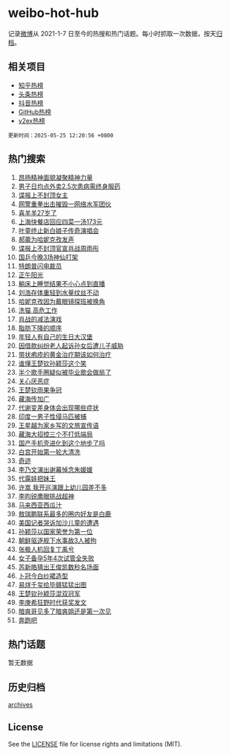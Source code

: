 # weibo-hot-hub

记录[微博](https://www.weibo.com)从 2021-1-7 日至今的热搜和热门话题。每小时抓取一次数据，按天[归档](archives)。

## 相关项目

- [知乎热榜](https://github.com/lonnyzhang423/zhihu-hot-hub)
- [头条热榜](https://github.com/lonnyzhang423/toutiao-hot-hub)
- [抖音热榜](https://github.com/lonnyzhang423/douyin-hot-hub)
- [GitHub热榜](https://github.com/lonnyzhang423/github-hot-hub)
- [v2ex热榜](https://github.com/lonnyzhang423/v2ex-hot-hub)


`更新时间：2025-05-25 12:20:56 +0800`

## 热门搜索

1. [昂扬精神面貌凝聚精神力量](https://m.weibo.cn/search?containerid=100103type%3D1%26t%3D10%26q%3D%23%E6%98%82%E6%89%AC%E7%B2%BE%E7%A5%9E%E9%9D%A2%E8%B2%8C%E5%87%9D%E8%81%9A%E7%B2%BE%E7%A5%9E%E5%8A%9B%E9%87%8F%23&stream_entry_id=51&isnewpage=1&extparam=seat%3D1%26c_type%3D51%26pos%3D0%26cate%3D10103%26filter_type%3Drealtimehot%26q%3D%2523%25E6%2598%2582%25E6%2589%25AC%25E7%25B2%25BE%25E7%25A5%259E%25E9%259D%25A2%25E8%25B2%258C%25E5%2587%259D%25E8%2581%259A%25E7%25B2%25BE%25E7%25A5%259E%25E5%258A%259B%25E9%2587%258F%2523%26dgr%3D0%26stream_entry_id%3D51%26display_time%3D1748146855%26pre_seqid%3D1748146855163014009539)
1. [男子日均点外卖2.5次患病需终身服药](https://m.weibo.cn/search?containerid=100103type%3D1%26t%3D10%26q%3D%23%E7%94%B7%E5%AD%90%E6%97%A5%E5%9D%87%E7%82%B9%E5%A4%96%E5%8D%962.5%E6%AC%A1%E6%82%A3%E7%97%85%E9%9C%80%E7%BB%88%E8%BA%AB%E6%9C%8D%E8%8D%AF%23&stream_entry_id=31&isnewpage=1&extparam=seat%3D1%26c_type%3D31%26pos%3D0%26band_rank%3D1%26dgr%3D0%26stream_entry_id%3D31%26lcate%3D5001%26realpos%3D1%26flag%3D1%26q%3D%2523%25E7%2594%25B7%25E5%25AD%2590%25E6%2597%25A5%25E5%259D%2587%25E7%2582%25B9%25E5%25A4%2596%25E5%258D%25962.5%25E6%25AC%25A1%25E6%2582%25A3%25E7%2597%2585%25E9%259C%2580%25E7%25BB%2588%25E8%25BA%25AB%25E6%259C%258D%25E8%258D%25AF%2523%26filter_type%3Drealtimehot%26cate%3D5001%26display_time%3D1748146855%26pre_seqid%3D1748146855163014009539)
1. [谍报上不封顶女主](https://m.weibo.cn/search?containerid=100103type%3D1%26t%3D10%26q%3D%E8%B0%8D%E6%8A%A5%E4%B8%8A%E4%B8%8D%E5%B0%81%E9%A1%B6%E5%A5%B3%E4%B8%BB&stream_entry_id=31&isnewpage=1&extparam=seat%3D1%26c_type%3D31%26pos%3D1%26band_rank%3D2%26dgr%3D0%26stream_entry_id%3D31%26lcate%3D5001%26realpos%3D2%26flag%3D2%26q%3D%25E8%25B0%258D%25E6%258A%25A5%25E4%25B8%258A%25E4%25B8%258D%25E5%25B0%2581%25E9%25A1%25B6%25E5%25A5%25B3%25E4%25B8%25BB%26filter_type%3Drealtimehot%26cate%3D5001%26display_time%3D1748146855%26pre_seqid%3D1748146855163014009539)
1. [网警重拳出击摧毁一网络水军团伙](https://m.weibo.cn/search?containerid=100103type%3D1%26t%3D10%26q%3D%23%E7%BD%91%E8%AD%A6%E9%87%8D%E6%8B%B3%E5%87%BA%E5%87%BB%E6%91%A7%E6%AF%81%E4%B8%80%E7%BD%91%E7%BB%9C%E6%B0%B4%E5%86%9B%E5%9B%A2%E4%BC%99%23&stream_entry_id=31&isnewpage=1&extparam=seat%3D1%26c_type%3D31%26pos%3D2%26band_rank%3D3%26dgr%3D0%26stream_entry_id%3D31%26lcate%3D5001%26realpos%3D3%26flag%3D0%26q%3D%2523%25E7%25BD%2591%25E8%25AD%25A6%25E9%2587%258D%25E6%258B%25B3%25E5%2587%25BA%25E5%2587%25BB%25E6%2591%25A7%25E6%25AF%2581%25E4%25B8%2580%25E7%25BD%2591%25E7%25BB%259C%25E6%25B0%25B4%25E5%2586%259B%25E5%259B%25A2%25E4%25BC%2599%2523%26filter_type%3Drealtimehot%26cate%3D5001%26display_time%3D1748146855%26pre_seqid%3D1748146855163014009539)
1. [喜羊羊27岁了](https://m.weibo.cn/search?containerid=100103type%3D1%26t%3D10%26q%3D%23%E5%96%9C%E7%BE%8A%E7%BE%8A27%E5%B2%81%E4%BA%86%23&stream_entry_id=31&isnewpage=1&extparam=seat%3D1%26c_type%3D31%26pos%3D3%26band_rank%3D4%26dgr%3D0%26stream_entry_id%3D31%26lcate%3D5001%26realpos%3D4%26flag%3D2%26q%3D%2523%25E5%2596%259C%25E7%25BE%258A%25E7%25BE%258A27%25E5%25B2%2581%25E4%25BA%2586%2523%26filter_type%3Drealtimehot%26cate%3D5001%26display_time%3D1748146855%26pre_seqid%3D1748146855163014009539)
1. [上海快餐店回应四菜一汤173元](https://m.weibo.cn/search?containerid=100103type%3D1%26t%3D10%26q%3D%23%E4%B8%8A%E6%B5%B7%E5%BF%AB%E9%A4%90%E5%BA%97%E5%9B%9E%E5%BA%94%E5%9B%9B%E8%8F%9C%E4%B8%80%E6%B1%A4173%E5%85%83%23&stream_entry_id=31&isnewpage=1&extparam=seat%3D1%26c_type%3D31%26pos%3D4%26band_rank%3D5%26dgr%3D0%26stream_entry_id%3D31%26lcate%3D5001%26realpos%3D5%26flag%3D1%26q%3D%2523%25E4%25B8%258A%25E6%25B5%25B7%25E5%25BF%25AB%25E9%25A4%2590%25E5%25BA%2597%25E5%259B%259E%25E5%25BA%2594%25E5%259B%259B%25E8%258F%259C%25E4%25B8%2580%25E6%25B1%25A4173%25E5%2585%2583%2523%26filter_type%3Drealtimehot%26cate%3D5001%26display_time%3D1748146855%26pre_seqid%3D1748146855163014009539)
1. [叶童终止新白娘子传奇演唱会](https://m.weibo.cn/search?containerid=100103type%3D1%26t%3D10%26q%3D%23%E5%8F%B6%E7%AB%A5%E7%BB%88%E6%AD%A2%E6%96%B0%E7%99%BD%E5%A8%98%E5%AD%90%E4%BC%A0%E5%A5%87%E6%BC%94%E5%94%B1%E4%BC%9A%23&stream_entry_id=31&isnewpage=1&extparam=seat%3D1%26c_type%3D31%26pos%3D5%26band_rank%3D6%26dgr%3D0%26stream_entry_id%3D31%26lcate%3D5001%26realpos%3D6%26flag%3D2%26q%3D%2523%25E5%258F%25B6%25E7%25AB%25A5%25E7%25BB%2588%25E6%25AD%25A2%25E6%2596%25B0%25E7%2599%25BD%25E5%25A8%2598%25E5%25AD%2590%25E4%25BC%25A0%25E5%25A5%2587%25E6%25BC%2594%25E5%2594%25B1%25E4%25BC%259A%2523%26filter_type%3Drealtimehot%26cate%3D5001%26display_time%3D1748146855%26pre_seqid%3D1748146855163014009539)
1. [郝蕾为哈妮克孜发声](https://m.weibo.cn/search?containerid=100103type%3D1%26t%3D10%26q%3D%23%E9%83%9D%E8%95%BE%E4%B8%BA%E5%93%88%E5%A6%AE%E5%85%8B%E5%AD%9C%E5%8F%91%E5%A3%B0%23&stream_entry_id=31&isnewpage=1&extparam=seat%3D1%26c_type%3D31%26pos%3D6%26band_rank%3D7%26dgr%3D0%26stream_entry_id%3D31%26lcate%3D5001%26realpos%3D7%26flag%3D1%26q%3D%2523%25E9%2583%259D%25E8%2595%25BE%25E4%25B8%25BA%25E5%2593%2588%25E5%25A6%25AE%25E5%2585%258B%25E5%25AD%259C%25E5%258F%2591%25E5%25A3%25B0%2523%26filter_type%3Drealtimehot%26cate%3D5001%26display_time%3D1748146855%26pre_seqid%3D1748146855163014009539)
1. [谍报上不封顶官宣肖战周雨彤](https://m.weibo.cn/search?containerid=100103type%3D1%26t%3D10%26q%3D%23%E8%B0%8D%E6%8A%A5%E4%B8%8A%E4%B8%8D%E5%B0%81%E9%A1%B6%E5%AE%98%E5%AE%A3%E8%82%96%E6%88%98%E5%91%A8%E9%9B%A8%E5%BD%A4%23&stream_entry_id=31&isnewpage=1&extparam=seat%3D1%26c_type%3D31%26pos%3D7%26band_rank%3D8%26dgr%3D0%26stream_entry_id%3D31%26lcate%3D5001%26realpos%3D8%26flag%3D1%26q%3D%2523%25E8%25B0%258D%25E6%258A%25A5%25E4%25B8%258A%25E4%25B8%258D%25E5%25B0%2581%25E9%25A1%25B6%25E5%25AE%2598%25E5%25AE%25A3%25E8%2582%2596%25E6%2588%2598%25E5%2591%25A8%25E9%259B%25A8%25E5%25BD%25A4%2523%26filter_type%3Drealtimehot%26cate%3D5001%26display_time%3D1748146855%26pre_seqid%3D1748146855163014009539)
1. [国乒今晚3场神仙打架](https://m.weibo.cn/search?containerid=100103type%3D1%26t%3D10%26q%3D%E5%9B%BD%E4%B9%92%E4%BB%8A%E6%99%9A3%E5%9C%BA%E7%A5%9E%E4%BB%99%E6%89%93%E6%9E%B6&stream_entry_id=31&isnewpage=1&extparam=seat%3D1%26c_type%3D31%26pos%3D8%26band_rank%3D9%26dgr%3D0%26stream_entry_id%3D31%26lcate%3D5001%26realpos%3D9%26flag%3D0%26q%3D%25E5%259B%25BD%25E4%25B9%2592%25E4%25BB%258A%25E6%2599%259A3%25E5%259C%25BA%25E7%25A5%259E%25E4%25BB%2599%25E6%2589%2593%25E6%259E%25B6%26filter_type%3Drealtimehot%26cate%3D5001%26display_time%3D1748146855%26pre_seqid%3D1748146855163014009539)
1. [特朗普闪电裁员](https://m.weibo.cn/search?containerid=100103type%3D1%26t%3D10%26q%3D%23%E7%89%B9%E6%9C%97%E6%99%AE%E9%97%AA%E7%94%B5%E8%A3%81%E5%91%98%23&stream_entry_id=31&isnewpage=1&extparam=seat%3D1%26c_type%3D31%26pos%3D9%26band_rank%3D10%26dgr%3D0%26stream_entry_id%3D31%26lcate%3D5001%26realpos%3D10%26flag%3D1%26q%3D%2523%25E7%2589%25B9%25E6%259C%2597%25E6%2599%25AE%25E9%2597%25AA%25E7%2594%25B5%25E8%25A3%2581%25E5%2591%2598%2523%26filter_type%3Drealtimehot%26cate%3D5001%26display_time%3D1748146855%26pre_seqid%3D1748146855163014009539)
1. [正午阳光](https://m.weibo.cn/search?containerid=100103type%3D1%26t%3D10%26q%3D%E6%AD%A3%E5%8D%88%E9%98%B3%E5%85%89&stream_entry_id=31&isnewpage=1&extparam=seat%3D1%26c_type%3D31%26pos%3D10%26band_rank%3D11%26dgr%3D0%26stream_entry_id%3D31%26lcate%3D5001%26realpos%3D11%26flag%3D1%26q%3D%25E6%25AD%25A3%25E5%258D%2588%25E9%2598%25B3%25E5%2585%2589%26filter_type%3Drealtimehot%26cate%3D5001%26display_time%3D1748146855%26pre_seqid%3D1748146855163014009539)
1. [躺床上睡觉结果不小心点到直播](https://m.weibo.cn/search?containerid=100103type%3D1%26t%3D10%26q%3D%E8%BA%BA%E5%BA%8A%E4%B8%8A%E7%9D%A1%E8%A7%89%E7%BB%93%E6%9E%9C%E4%B8%8D%E5%B0%8F%E5%BF%83%E7%82%B9%E5%88%B0%E7%9B%B4%E6%92%AD&stream_entry_id=31&isnewpage=1&extparam=seat%3D1%26c_type%3D31%26pos%3D11%26band_rank%3D12%26dgr%3D0%26stream_entry_id%3D31%26lcate%3D5001%26realpos%3D12%26flag%3D1%26q%3D%25E8%25BA%25BA%25E5%25BA%258A%25E4%25B8%258A%25E7%259D%25A1%25E8%25A7%2589%25E7%25BB%2593%25E6%259E%259C%25E4%25B8%258D%25E5%25B0%258F%25E5%25BF%2583%25E7%2582%25B9%25E5%2588%25B0%25E7%259B%25B4%25E6%2592%25AD%26filter_type%3Drealtimehot%26cate%3D5001%26display_time%3D1748146855%26pre_seqid%3D1748146855163014009539)
1. [刘浩存体重轻到水量纹丝不动](https://m.weibo.cn/search?containerid=100103type%3D1%26t%3D10%26q%3D%E5%88%98%E6%B5%A9%E5%AD%98%E4%BD%93%E9%87%8D%E8%BD%BB%E5%88%B0%E6%B0%B4%E9%87%8F%E7%BA%B9%E4%B8%9D%E4%B8%8D%E5%8A%A8&stream_entry_id=31&isnewpage=1&extparam=seat%3D1%26c_type%3D31%26pos%3D12%26band_rank%3D13%26dgr%3D0%26stream_entry_id%3D31%26lcate%3D5001%26realpos%3D13%26flag%3D2%26q%3D%25E5%2588%2598%25E6%25B5%25A9%25E5%25AD%2598%25E4%25BD%2593%25E9%2587%258D%25E8%25BD%25BB%25E5%2588%25B0%25E6%25B0%25B4%25E9%2587%258F%25E7%25BA%25B9%25E4%25B8%259D%25E4%25B8%258D%25E5%258A%25A8%26filter_type%3Drealtimehot%26cate%3D5001%26display_time%3D1748146855%26pre_seqid%3D1748146855163014009539)
1. [哈妮克孜因为戴眼镜探班被换角](https://m.weibo.cn/search?containerid=100103type%3D1%26t%3D10%26q%3D%23%E5%93%88%E5%A6%AE%E5%85%8B%E5%AD%9C%E5%9B%A0%E4%B8%BA%E6%88%B4%E7%9C%BC%E9%95%9C%E6%8E%A2%E7%8F%AD%E8%A2%AB%E6%8D%A2%E8%A7%92%23&stream_entry_id=31&isnewpage=1&extparam=seat%3D1%26c_type%3D31%26pos%3D13%26band_rank%3D14%26dgr%3D0%26stream_entry_id%3D31%26lcate%3D5001%26realpos%3D14%26flag%3D2%26q%3D%2523%25E5%2593%2588%25E5%25A6%25AE%25E5%2585%258B%25E5%25AD%259C%25E5%259B%25A0%25E4%25B8%25BA%25E6%2588%25B4%25E7%259C%25BC%25E9%2595%259C%25E6%258E%25A2%25E7%258F%25AD%25E8%25A2%25AB%25E6%258D%25A2%25E8%25A7%2592%2523%26filter_type%3Drealtimehot%26cate%3D5001%26display_time%3D1748146855%26pre_seqid%3D1748146855163014009539)
1. [洗猫 高危工作](https://m.weibo.cn/search?containerid=100103type%3D1%26t%3D10%26q%3D%E6%B4%97%E7%8C%AB+%E9%AB%98%E5%8D%B1%E5%B7%A5%E4%BD%9C&stream_entry_id=31&isnewpage=1&extparam=seat%3D1%26c_type%3D31%26pos%3D14%26band_rank%3D15%26dgr%3D0%26stream_entry_id%3D31%26lcate%3D5001%26realpos%3D15%26flag%3D1%26q%3D%25E6%25B4%2597%25E7%258C%25AB%2520%25E9%25AB%2598%25E5%258D%25B1%25E5%25B7%25A5%25E4%25BD%259C%26filter_type%3Drealtimehot%26cate%3D5001%26display_time%3D1748146855%26pre_seqid%3D1748146855163014009539)
1. [肖战的减法演戏](https://m.weibo.cn/search?containerid=100103type%3D1%26t%3D10%26q%3D%23%E8%82%96%E6%88%98%E7%9A%84%E5%87%8F%E6%B3%95%E6%BC%94%E6%88%8F%23&stream_entry_id=31&isnewpage=1&extparam=seat%3D1%26c_type%3D31%26pos%3D15%26band_rank%3D16%26dgr%3D0%26stream_entry_id%3D31%26lcate%3D5001%26realpos%3D16%26flag%3D0%26q%3D%2523%25E8%2582%2596%25E6%2588%2598%25E7%259A%2584%25E5%2587%258F%25E6%25B3%2595%25E6%25BC%2594%25E6%2588%258F%2523%26filter_type%3Drealtimehot%26cate%3D5001%26display_time%3D1748146855%26pre_seqid%3D1748146855163014009539)
1. [脂肪下降的顺序](https://m.weibo.cn/search?containerid=100103type%3D1%26t%3D10%26q%3D%E8%84%82%E8%82%AA%E4%B8%8B%E9%99%8D%E7%9A%84%E9%A1%BA%E5%BA%8F&stream_entry_id=31&isnewpage=1&extparam=seat%3D1%26c_type%3D31%26pos%3D16%26band_rank%3D17%26dgr%3D0%26stream_entry_id%3D31%26lcate%3D5001%26realpos%3D17%26flag%3D1%26q%3D%25E8%2584%2582%25E8%2582%25AA%25E4%25B8%258B%25E9%2599%258D%25E7%259A%2584%25E9%25A1%25BA%25E5%25BA%258F%26filter_type%3Drealtimehot%26cate%3D5001%26display_time%3D1748146855%26pre_seqid%3D1748146855163014009539)
1. [年轻人有自己的生日大汉堡](https://m.weibo.cn/search?containerid=100103type%3D1%26t%3D10%26q%3D%23%E5%B9%B4%E8%BD%BB%E4%BA%BA%E6%9C%89%E8%87%AA%E5%B7%B1%E7%9A%84%E7%94%9F%E6%97%A5%E5%A4%A7%E6%B1%89%E5%A0%A1%23&stream_entry_id=31&isnewpage=1&extparam=seat%3D1%26c_type%3D31%26pos%3D17%26band_rank%3D18%26dgr%3D0%26stream_entry_id%3D31%26lcate%3D5001%26realpos%3D18%26flag%3D1%26q%3D%2523%25E5%25B9%25B4%25E8%25BD%25BB%25E4%25BA%25BA%25E6%259C%2589%25E8%2587%25AA%25E5%25B7%25B1%25E7%259A%2584%25E7%2594%259F%25E6%2597%25A5%25E5%25A4%25A7%25E6%25B1%2589%25E5%25A0%25A1%2523%26filter_type%3Drealtimehot%26cate%3D5001%26display_time%3D1748146855%26pre_seqid%3D1748146855163014009539)
1. [因借款纠纷老人起诉孙女后遭儿子威胁](https://m.weibo.cn/search?containerid=100103type%3D1%26t%3D10%26q%3D%23%E5%9B%A0%E5%80%9F%E6%AC%BE%E7%BA%A0%E7%BA%B7%E8%80%81%E4%BA%BA%E8%B5%B7%E8%AF%89%E5%AD%99%E5%A5%B3%E5%90%8E%E9%81%AD%E5%84%BF%E5%AD%90%E5%A8%81%E8%83%81%23&stream_entry_id=31&isnewpage=1&extparam=seat%3D1%26c_type%3D31%26pos%3D18%26band_rank%3D19%26dgr%3D0%26stream_entry_id%3D31%26lcate%3D5001%26realpos%3D19%26flag%3D1%26q%3D%2523%25E5%259B%25A0%25E5%2580%259F%25E6%25AC%25BE%25E7%25BA%25A0%25E7%25BA%25B7%25E8%2580%2581%25E4%25BA%25BA%25E8%25B5%25B7%25E8%25AF%2589%25E5%25AD%2599%25E5%25A5%25B3%25E5%2590%258E%25E9%2581%25AD%25E5%2584%25BF%25E5%25AD%2590%25E5%25A8%2581%25E8%2583%2581%2523%26filter_type%3Drealtimehot%26cate%3D5001%26display_time%3D1748146855%26pre_seqid%3D1748146855163014009539)
1. [带状疱疹的黄金治疗期该如何治疗](https://m.weibo.cn/search?containerid=100103type%3D1%26t%3D10%26q%3D%E5%B8%A6%E7%8A%B6%E7%96%B1%E7%96%B9%E7%9A%84%E9%BB%84%E9%87%91%E6%B2%BB%E7%96%97%E6%9C%9F%E8%AF%A5%E5%A6%82%E4%BD%95%E6%B2%BB%E7%96%97&stream_entry_id=31&isnewpage=1&extparam=seat%3D1%26c_type%3D31%26pos%3D19%26cate%3D5001%26dgr%3D0%26stream_entry_id%3D31%26lcate%3D5001%26flag%3D1%26is_ai_ask%3D1%26q%3D%25E5%25B8%25A6%25E7%258A%25B6%25E7%2596%25B1%25E7%2596%25B9%25E7%259A%2584%25E9%25BB%2584%25E9%2587%2591%25E6%25B2%25BB%25E7%2596%2597%25E6%259C%259F%25E8%25AF%25A5%25E5%25A6%2582%25E4%25BD%2595%25E6%25B2%25BB%25E7%2596%2597%26realpos%3D20%26filter_type%3Drealtimehot%26band_rank%3D20%26display_time%3D1748146855%26pre_seqid%3D1748146855163014009539)
1. [谁懂王楚钦孙颖莎这个笑](https://m.weibo.cn/search?containerid=100103type%3D1%26t%3D10%26q%3D%23%E8%B0%81%E6%87%82%E7%8E%8B%E6%A5%9A%E9%92%A6%E5%AD%99%E9%A2%96%E8%8E%8E%E8%BF%99%E4%B8%AA%E7%AC%91%23&stream_entry_id=31&isnewpage=1&extparam=seat%3D1%26c_type%3D31%26pos%3D20%26band_rank%3D21%26dgr%3D0%26stream_entry_id%3D31%26lcate%3D5001%26realpos%3D21%26flag%3D0%26q%3D%2523%25E8%25B0%2581%25E6%2587%2582%25E7%258E%258B%25E6%25A5%259A%25E9%2592%25A6%25E5%25AD%2599%25E9%25A2%2596%25E8%258E%258E%25E8%25BF%2599%25E4%25B8%25AA%25E7%25AC%2591%2523%26filter_type%3Drealtimehot%26cate%3D5001%26display_time%3D1748146855%26pre_seqid%3D1748146855163014009539)
1. [半个歌手圈疑似被毕业歌会做局了](https://m.weibo.cn/search?containerid=100103type%3D1%26t%3D10%26q%3D%E5%8D%8A%E4%B8%AA%E6%AD%8C%E6%89%8B%E5%9C%88%E7%96%91%E4%BC%BC%E8%A2%AB%E6%AF%95%E4%B8%9A%E6%AD%8C%E4%BC%9A%E5%81%9A%E5%B1%80%E4%BA%86&stream_entry_id=31&isnewpage=1&extparam=seat%3D1%26c_type%3D31%26pos%3D21%26band_rank%3D22%26dgr%3D0%26stream_entry_id%3D31%26lcate%3D5001%26realpos%3D22%26flag%3D1%26q%3D%25E5%258D%258A%25E4%25B8%25AA%25E6%25AD%258C%25E6%2589%258B%25E5%259C%2588%25E7%2596%2591%25E4%25BC%25BC%25E8%25A2%25AB%25E6%25AF%2595%25E4%25B8%259A%25E6%25AD%258C%25E4%25BC%259A%25E5%2581%259A%25E5%25B1%2580%25E4%25BA%2586%26filter_type%3Drealtimehot%26cate%3D5001%26display_time%3D1748146855%26pre_seqid%3D1748146855163014009539)
1. [关心厌恶症](https://m.weibo.cn/search?containerid=100103type%3D1%26t%3D10%26q%3D%E5%85%B3%E5%BF%83%E5%8E%8C%E6%81%B6%E7%97%87&stream_entry_id=31&isnewpage=1&extparam=seat%3D1%26c_type%3D31%26pos%3D22%26band_rank%3D23%26dgr%3D0%26stream_entry_id%3D31%26lcate%3D5001%26realpos%3D23%26flag%3D1%26q%3D%25E5%2585%25B3%25E5%25BF%2583%25E5%258E%258C%25E6%2581%25B6%25E7%2597%2587%26filter_type%3Drealtimehot%26cate%3D5001%26display_time%3D1748146855%26pre_seqid%3D1748146855163014009539)
1. [王楚钦雨果争冠](https://m.weibo.cn/search?containerid=100103type%3D1%26t%3D10%26q%3D%23%E7%8E%8B%E6%A5%9A%E9%92%A6%E9%9B%A8%E6%9E%9C%E4%BA%89%E5%86%A0%23&stream_entry_id=31&isnewpage=1&extparam=seat%3D1%26c_type%3D31%26pos%3D23%26band_rank%3D24%26dgr%3D0%26stream_entry_id%3D31%26lcate%3D5001%26realpos%3D24%26flag%3D0%26q%3D%2523%25E7%258E%258B%25E6%25A5%259A%25E9%2592%25A6%25E9%259B%25A8%25E6%259E%259C%25E4%25BA%2589%25E5%2586%25A0%2523%26filter_type%3Drealtimehot%26cate%3D5001%26display_time%3D1748146855%26pre_seqid%3D1748146855163014009539)
1. [藏海传加广](https://m.weibo.cn/search?containerid=100103type%3D1%26t%3D10%26q%3D%23%E8%97%8F%E6%B5%B7%E4%BC%A0%E5%8A%A0%E5%B9%BF%23&stream_entry_id=31&isnewpage=1&extparam=seat%3D1%26c_type%3D31%26pos%3D24%26band_rank%3D25%26dgr%3D0%26stream_entry_id%3D31%26lcate%3D5001%26realpos%3D25%26flag%3D0%26q%3D%2523%25E8%2597%258F%25E6%25B5%25B7%25E4%25BC%25A0%25E5%258A%25A0%25E5%25B9%25BF%2523%26filter_type%3Drealtimehot%26cate%3D5001%26display_time%3D1748146855%26pre_seqid%3D1748146855163014009539)
1. [代谢变差身体会出现哪些症状](https://m.weibo.cn/search?containerid=100103type%3D1%26t%3D10%26q%3D%E4%BB%A3%E8%B0%A2%E5%8F%98%E5%B7%AE%E8%BA%AB%E4%BD%93%E4%BC%9A%E5%87%BA%E7%8E%B0%E5%93%AA%E4%BA%9B%E7%97%87%E7%8A%B6&stream_entry_id=31&isnewpage=1&extparam=seat%3D1%26c_type%3D31%26pos%3D25%26cate%3D5001%26dgr%3D0%26stream_entry_id%3D31%26lcate%3D5001%26flag%3D1%26is_ai_ask%3D1%26q%3D%25E4%25BB%25A3%25E8%25B0%25A2%25E5%258F%2598%25E5%25B7%25AE%25E8%25BA%25AB%25E4%25BD%2593%25E4%25BC%259A%25E5%2587%25BA%25E7%258E%25B0%25E5%2593%25AA%25E4%25BA%259B%25E7%2597%2587%25E7%258A%25B6%26realpos%3D26%26filter_type%3Drealtimehot%26band_rank%3D26%26display_time%3D1748146855%26pre_seqid%3D1748146855163014009539)
1. [印度一男子性侵马匹被捕](https://m.weibo.cn/search?containerid=100103type%3D1%26t%3D10%26q%3D%23%E5%8D%B0%E5%BA%A6%E4%B8%80%E7%94%B7%E5%AD%90%E6%80%A7%E4%BE%B5%E9%A9%AC%E5%8C%B9%E8%A2%AB%E6%8D%95%23&stream_entry_id=31&isnewpage=1&extparam=seat%3D1%26c_type%3D31%26pos%3D26%26band_rank%3D27%26dgr%3D0%26stream_entry_id%3D31%26lcate%3D5001%26realpos%3D27%26flag%3D0%26q%3D%2523%25E5%258D%25B0%25E5%25BA%25A6%25E4%25B8%2580%25E7%2594%25B7%25E5%25AD%2590%25E6%2580%25A7%25E4%25BE%25B5%25E9%25A9%25AC%25E5%258C%25B9%25E8%25A2%25AB%25E6%258D%2595%2523%26filter_type%3Drealtimehot%26cate%3D5001%26display_time%3D1748146855%26pre_seqid%3D1748146855163014009539)
1. [王星越为家乡写的文旅宣传语](https://m.weibo.cn/search?containerid=100103type%3D1%26t%3D10%26q%3D%23%E7%8E%8B%E6%98%9F%E8%B6%8A%E4%B8%BA%E5%AE%B6%E4%B9%A1%E5%86%99%E7%9A%84%E6%96%87%E6%97%85%E5%AE%A3%E4%BC%A0%E8%AF%AD%23&stream_entry_id=31&isnewpage=1&extparam=seat%3D1%26c_type%3D31%26pos%3D27%26band_rank%3D28%26dgr%3D0%26stream_entry_id%3D31%26lcate%3D5001%26realpos%3D28%26flag%3D1%26q%3D%2523%25E7%258E%258B%25E6%2598%259F%25E8%25B6%258A%25E4%25B8%25BA%25E5%25AE%25B6%25E4%25B9%25A1%25E5%2586%2599%25E7%259A%2584%25E6%2596%2587%25E6%2597%2585%25E5%25AE%25A3%25E4%25BC%25A0%25E8%25AF%25AD%2523%26filter_type%3Drealtimehot%26cate%3D5001%26display_time%3D1748146855%26pre_seqid%3D1748146855163014009539)
1. [藏海大招控三个不打低端局](https://m.weibo.cn/search?containerid=100103type%3D1%26t%3D10%26q%3D%E8%97%8F%E6%B5%B7%E5%A4%A7%E6%8B%9B%E6%8E%A7%E4%B8%89%E4%B8%AA%E4%B8%8D%E6%89%93%E4%BD%8E%E7%AB%AF%E5%B1%80&stream_entry_id=31&isnewpage=1&extparam=seat%3D1%26c_type%3D31%26pos%3D28%26band_rank%3D29%26dgr%3D0%26stream_entry_id%3D31%26lcate%3D5001%26realpos%3D29%26flag%3D1%26q%3D%25E8%2597%258F%25E6%25B5%25B7%25E5%25A4%25A7%25E6%258B%259B%25E6%258E%25A7%25E4%25B8%2589%25E4%25B8%25AA%25E4%25B8%258D%25E6%2589%2593%25E4%25BD%258E%25E7%25AB%25AF%25E5%25B1%2580%26filter_type%3Drealtimehot%26cate%3D5001%26display_time%3D1748146855%26pre_seqid%3D1748146855163014009539)
1. [国产手机壳进化到这个地步了吗](https://m.weibo.cn/search?containerid=100103type%3D1%26t%3D10%26q%3D%23%E5%9B%BD%E4%BA%A7%E6%89%8B%E6%9C%BA%E5%A3%B3%E8%BF%9B%E5%8C%96%E5%88%B0%E8%BF%99%E4%B8%AA%E5%9C%B0%E6%AD%A5%E4%BA%86%E5%90%97%23&stream_entry_id=31&isnewpage=1&extparam=seat%3D1%26c_type%3D31%26pos%3D29%26band_rank%3D30%26dgr%3D0%26stream_entry_id%3D31%26lcate%3D5001%26realpos%3D30%26flag%3D1%26q%3D%2523%25E5%259B%25BD%25E4%25BA%25A7%25E6%2589%258B%25E6%259C%25BA%25E5%25A3%25B3%25E8%25BF%259B%25E5%258C%2596%25E5%2588%25B0%25E8%25BF%2599%25E4%25B8%25AA%25E5%259C%25B0%25E6%25AD%25A5%25E4%25BA%2586%25E5%2590%2597%2523%26filter_type%3Drealtimehot%26cate%3D5001%26display_time%3D1748146855%26pre_seqid%3D1748146855163014009539)
1. [白宫开始第一轮大清洗](https://m.weibo.cn/search?containerid=100103type%3D1%26t%3D10%26q%3D%23%E7%99%BD%E5%AE%AB%E5%BC%80%E5%A7%8B%E7%AC%AC%E4%B8%80%E8%BD%AE%E5%A4%A7%E6%B8%85%E6%B4%97%23&stream_entry_id=31&isnewpage=1&extparam=seat%3D1%26c_type%3D31%26pos%3D30%26band_rank%3D31%26dgr%3D0%26stream_entry_id%3D31%26lcate%3D5001%26realpos%3D31%26flag%3D0%26q%3D%2523%25E7%2599%25BD%25E5%25AE%25AB%25E5%25BC%2580%25E5%25A7%258B%25E7%25AC%25AC%25E4%25B8%2580%25E8%25BD%25AE%25E5%25A4%25A7%25E6%25B8%2585%25E6%25B4%2597%2523%26filter_type%3Drealtimehot%26cate%3D5001%26display_time%3D1748146855%26pre_seqid%3D1748146855163014009539)
1. [奇迹](https://m.weibo.cn/search?containerid=100103type%3D1%26t%3D10%26q%3D%E5%A5%87%E8%BF%B9&stream_entry_id=31&isnewpage=1&extparam=seat%3D1%26c_type%3D31%26pos%3D31%26band_rank%3D32%26dgr%3D0%26stream_entry_id%3D31%26lcate%3D5001%26realpos%3D32%26flag%3D1%26q%3D%25E5%25A5%2587%25E8%25BF%25B9%26filter_type%3Drealtimehot%26cate%3D5001%26display_time%3D1748146855%26pre_seqid%3D1748146855163014009539)
1. [李乃文演出谢幕悼念朱媛媛](https://m.weibo.cn/search?containerid=100103type%3D1%26t%3D10%26q%3D%23%E6%9D%8E%E4%B9%83%E6%96%87%E6%BC%94%E5%87%BA%E8%B0%A2%E5%B9%95%E6%82%BC%E5%BF%B5%E6%9C%B1%E5%AA%9B%E5%AA%9B%23&stream_entry_id=31&isnewpage=1&extparam=seat%3D1%26c_type%3D31%26pos%3D32%26band_rank%3D33%26dgr%3D0%26stream_entry_id%3D31%26lcate%3D5001%26realpos%3D33%26flag%3D0%26q%3D%2523%25E6%259D%258E%25E4%25B9%2583%25E6%2596%2587%25E6%25BC%2594%25E5%2587%25BA%25E8%25B0%25A2%25E5%25B9%2595%25E6%2582%25BC%25E5%25BF%25B5%25E6%259C%25B1%25E5%25AA%259B%25E5%25AA%259B%2523%26filter_type%3Drealtimehot%26cate%3D5001%26display_time%3D1748146855%26pre_seqid%3D1748146855163014009539)
1. [代露娃把妹王](https://m.weibo.cn/search?containerid=100103type%3D1%26t%3D10%26q%3D%E4%BB%A3%E9%9C%B2%E5%A8%83%E6%8A%8A%E5%A6%B9%E7%8E%8B&stream_entry_id=31&isnewpage=1&extparam=seat%3D1%26c_type%3D31%26pos%3D33%26band_rank%3D34%26dgr%3D0%26stream_entry_id%3D31%26lcate%3D5001%26realpos%3D34%26flag%3D1%26q%3D%25E4%25BB%25A3%25E9%259C%25B2%25E5%25A8%2583%25E6%258A%258A%25E5%25A6%25B9%25E7%258E%258B%26filter_type%3Drealtimehot%26cate%3D5001%26display_time%3D1748146855%26pre_seqid%3D1748146855163014009539)
1. [许嵩 我开巡演跟上幼儿园差不多](https://m.weibo.cn/search?containerid=100103type%3D1%26t%3D10%26q%3D%E8%AE%B8%E5%B5%A9+%E6%88%91%E5%BC%80%E5%B7%A1%E6%BC%94%E8%B7%9F%E4%B8%8A%E5%B9%BC%E5%84%BF%E5%9B%AD%E5%B7%AE%E4%B8%8D%E5%A4%9A&stream_entry_id=31&isnewpage=1&extparam=seat%3D1%26c_type%3D31%26pos%3D34%26band_rank%3D35%26dgr%3D0%26stream_entry_id%3D31%26lcate%3D5001%26realpos%3D35%26flag%3D1%26q%3D%25E8%25AE%25B8%25E5%25B5%25A9%2520%25E6%2588%2591%25E5%25BC%2580%25E5%25B7%25A1%25E6%25BC%2594%25E8%25B7%259F%25E4%25B8%258A%25E5%25B9%25BC%25E5%2584%25BF%25E5%259B%25AD%25E5%25B7%25AE%25E4%25B8%258D%25E5%25A4%259A%26filter_type%3Drealtimehot%26cate%3D5001%26display_time%3D1748146855%26pre_seqid%3D1748146855163014009539)
1. [李昀锐鹰眼挑战超神](https://m.weibo.cn/search?containerid=100103type%3D1%26t%3D10%26q%3D%E6%9D%8E%E6%98%80%E9%94%90%E9%B9%B0%E7%9C%BC%E6%8C%91%E6%88%98%E8%B6%85%E7%A5%9E&stream_entry_id=31&isnewpage=1&extparam=seat%3D1%26c_type%3D31%26pos%3D35%26band_rank%3D36%26dgr%3D0%26stream_entry_id%3D31%26lcate%3D5001%26realpos%3D36%26flag%3D1%26q%3D%25E6%259D%258E%25E6%2598%2580%25E9%2594%2590%25E9%25B9%25B0%25E7%259C%25BC%25E6%258C%2591%25E6%2588%2598%25E8%25B6%2585%25E7%25A5%259E%26filter_type%3Drealtimehot%26cate%3D5001%26display_time%3D1748146855%26pre_seqid%3D1748146855163014009539)
1. [马来西亚西瓜汁](https://m.weibo.cn/search?containerid=100103type%3D1%26t%3D10%26q%3D%E9%A9%AC%E6%9D%A5%E8%A5%BF%E4%BA%9A%E8%A5%BF%E7%93%9C%E6%B1%81&stream_entry_id=31&isnewpage=1&extparam=seat%3D1%26c_type%3D31%26pos%3D36%26band_rank%3D37%26dgr%3D0%26stream_entry_id%3D31%26lcate%3D5001%26realpos%3D37%26flag%3D0%26q%3D%25E9%25A9%25AC%25E6%259D%25A5%25E8%25A5%25BF%25E4%25BA%259A%25E8%25A5%25BF%25E7%2593%259C%25E6%25B1%2581%26filter_type%3Drealtimehot%26cate%3D5001%26display_time%3D1748146855%26pre_seqid%3D1748146855163014009539)
1. [敖瑞鹏联系最多的圈内好友是白鹿](https://m.weibo.cn/search?containerid=100103type%3D1%26t%3D10%26q%3D%23%E6%95%96%E7%91%9E%E9%B9%8F%E8%81%94%E7%B3%BB%E6%9C%80%E5%A4%9A%E7%9A%84%E5%9C%88%E5%86%85%E5%A5%BD%E5%8F%8B%E6%98%AF%E7%99%BD%E9%B9%BF%23&stream_entry_id=31&isnewpage=1&extparam=seat%3D1%26c_type%3D31%26pos%3D37%26band_rank%3D38%26dgr%3D0%26stream_entry_id%3D31%26lcate%3D5001%26realpos%3D38%26flag%3D0%26q%3D%2523%25E6%2595%2596%25E7%2591%259E%25E9%25B9%258F%25E8%2581%2594%25E7%25B3%25BB%25E6%259C%2580%25E5%25A4%259A%25E7%259A%2584%25E5%259C%2588%25E5%2586%2585%25E5%25A5%25BD%25E5%258F%258B%25E6%2598%25AF%25E7%2599%25BD%25E9%25B9%25BF%2523%26filter_type%3Drealtimehot%26cate%3D5001%26display_time%3D1748146855%26pre_seqid%3D1748146855163014009539)
1. [美国记者哭诉加沙儿童的遭遇](https://m.weibo.cn/search?containerid=100103type%3D1%26t%3D10%26q%3D%E7%BE%8E%E5%9B%BD%E8%AE%B0%E8%80%85%E5%93%AD%E8%AF%89%E5%8A%A0%E6%B2%99%E5%84%BF%E7%AB%A5%E7%9A%84%E9%81%AD%E9%81%87&stream_entry_id=31&isnewpage=1&extparam=seat%3D1%26c_type%3D31%26pos%3D38%26band_rank%3D39%26dgr%3D0%26stream_entry_id%3D31%26lcate%3D5001%26realpos%3D39%26flag%3D1%26q%3D%25E7%25BE%258E%25E5%259B%25BD%25E8%25AE%25B0%25E8%2580%2585%25E5%2593%25AD%25E8%25AF%2589%25E5%258A%25A0%25E6%25B2%2599%25E5%2584%25BF%25E7%25AB%25A5%25E7%259A%2584%25E9%2581%25AD%25E9%2581%2587%26filter_type%3Drealtimehot%26cate%3D5001%26display_time%3D1748146855%26pre_seqid%3D1748146855163014009539)
1. [孙颖莎以国家荣誉为第一位](https://m.weibo.cn/search?containerid=100103type%3D1%26t%3D10%26q%3D%23%E5%AD%99%E9%A2%96%E8%8E%8E%E4%BB%A5%E5%9B%BD%E5%AE%B6%E8%8D%A3%E8%AA%89%E4%B8%BA%E7%AC%AC%E4%B8%80%E4%BD%8D%23&stream_entry_id=31&isnewpage=1&extparam=seat%3D1%26c_type%3D31%26pos%3D39%26band_rank%3D40%26dgr%3D0%26stream_entry_id%3D31%26lcate%3D5001%26realpos%3D40%26flag%3D1%26q%3D%2523%25E5%25AD%2599%25E9%25A2%2596%25E8%258E%258E%25E4%25BB%25A5%25E5%259B%25BD%25E5%25AE%25B6%25E8%258D%25A3%25E8%25AA%2589%25E4%25B8%25BA%25E7%25AC%25AC%25E4%25B8%2580%25E4%25BD%258D%2523%26filter_type%3Drealtimehot%26cate%3D5001%26display_time%3D1748146855%26pre_seqid%3D1748146855163014009539)
1. [朝鲜驱逐舰下水事故3人被拘](https://m.weibo.cn/search?containerid=100103type%3D1%26t%3D10%26q%3D%23%E6%9C%9D%E9%B2%9C%E9%A9%B1%E9%80%90%E8%88%B0%E4%B8%8B%E6%B0%B4%E4%BA%8B%E6%95%853%E4%BA%BA%E8%A2%AB%E6%8B%98%23&stream_entry_id=31&isnewpage=1&extparam=seat%3D1%26c_type%3D31%26pos%3D40%26band_rank%3D41%26dgr%3D0%26stream_entry_id%3D31%26lcate%3D5001%26realpos%3D41%26flag%3D0%26q%3D%2523%25E6%259C%259D%25E9%25B2%259C%25E9%25A9%25B1%25E9%2580%2590%25E8%2588%25B0%25E4%25B8%258B%25E6%25B0%25B4%25E4%25BA%258B%25E6%2595%25853%25E4%25BA%25BA%25E8%25A2%25AB%25E6%258B%2598%2523%26filter_type%3Drealtimehot%26cate%3D5001%26display_time%3D1748146855%26pre_seqid%3D1748146855163014009539)
1. [张极人机回复丁禹兮](https://m.weibo.cn/search?containerid=100103type%3D1%26t%3D10%26q%3D%E5%BC%A0%E6%9E%81%E4%BA%BA%E6%9C%BA%E5%9B%9E%E5%A4%8D%E4%B8%81%E7%A6%B9%E5%85%AE&stream_entry_id=31&isnewpage=1&extparam=seat%3D1%26c_type%3D31%26pos%3D41%26band_rank%3D42%26dgr%3D0%26stream_entry_id%3D31%26lcate%3D5001%26realpos%3D42%26flag%3D1%26q%3D%25E5%25BC%25A0%25E6%259E%2581%25E4%25BA%25BA%25E6%259C%25BA%25E5%259B%259E%25E5%25A4%258D%25E4%25B8%2581%25E7%25A6%25B9%25E5%2585%25AE%26filter_type%3Drealtimehot%26cate%3D5001%26display_time%3D1748146855%26pre_seqid%3D1748146855163014009539)
1. [女子备孕5年4次试管全失败](https://m.weibo.cn/search?containerid=100103type%3D1%26t%3D10%26q%3D%23%E5%A5%B3%E5%AD%90%E5%A4%87%E5%AD%955%E5%B9%B44%E6%AC%A1%E8%AF%95%E7%AE%A1%E5%85%A8%E5%A4%B1%E8%B4%A5%23&stream_entry_id=31&isnewpage=1&extparam=seat%3D1%26c_type%3D31%26pos%3D42%26band_rank%3D43%26dgr%3D0%26stream_entry_id%3D31%26lcate%3D5001%26realpos%3D43%26flag%3D0%26q%3D%2523%25E5%25A5%25B3%25E5%25AD%2590%25E5%25A4%2587%25E5%25AD%25955%25E5%25B9%25B44%25E6%25AC%25A1%25E8%25AF%2595%25E7%25AE%25A1%25E5%2585%25A8%25E5%25A4%25B1%25E8%25B4%25A5%2523%26filter_type%3Drealtimehot%26cate%3D5001%26display_time%3D1748146855%26pre_seqid%3D1748146855163014009539)
1. [苏新皓猜出王俊凯数秒名场面](https://m.weibo.cn/search?containerid=100103type%3D1%26t%3D10%26q%3D%23%E8%8B%8F%E6%96%B0%E7%9A%93%E7%8C%9C%E5%87%BA%E7%8E%8B%E4%BF%8A%E5%87%AF%E6%95%B0%E7%A7%92%E5%90%8D%E5%9C%BA%E9%9D%A2%23&stream_entry_id=31&isnewpage=1&extparam=seat%3D1%26c_type%3D31%26pos%3D43%26band_rank%3D44%26dgr%3D0%26stream_entry_id%3D31%26lcate%3D5001%26realpos%3D44%26flag%3D1%26q%3D%2523%25E8%258B%258F%25E6%2596%25B0%25E7%259A%2593%25E7%258C%259C%25E5%2587%25BA%25E7%258E%258B%25E4%25BF%258A%25E5%2587%25AF%25E6%2595%25B0%25E7%25A7%2592%25E5%2590%258D%25E5%259C%25BA%25E9%259D%25A2%2523%26filter_type%3Drealtimehot%26cate%3D5001%26display_time%3D1748146855%26pre_seqid%3D1748146855163014009539)
1. [卜冠今白纱裙造型](https://m.weibo.cn/search?containerid=100103type%3D1%26t%3D10%26q%3D%E5%8D%9C%E5%86%A0%E4%BB%8A%E7%99%BD%E7%BA%B1%E8%A3%99%E9%80%A0%E5%9E%8B&stream_entry_id=31&isnewpage=1&extparam=seat%3D1%26c_type%3D31%26pos%3D44%26band_rank%3D45%26dgr%3D0%26stream_entry_id%3D31%26lcate%3D5001%26realpos%3D45%26flag%3D1%26q%3D%25E5%258D%259C%25E5%2586%25A0%25E4%25BB%258A%25E7%2599%25BD%25E7%25BA%25B1%25E8%25A3%2599%25E9%2580%25A0%25E5%259E%258B%26filter_type%3Drealtimehot%26cate%3D5001%26display_time%3D1748146855%26pre_seqid%3D1748146855163014009539)
1. [易烊千玺给毕赣猛猛出图](https://m.weibo.cn/search?containerid=100103type%3D1%26t%3D10%26q%3D%23%E6%98%93%E7%83%8A%E5%8D%83%E7%8E%BA%E7%BB%99%E6%AF%95%E8%B5%A3%E7%8C%9B%E7%8C%9B%E5%87%BA%E5%9B%BE%23&stream_entry_id=31&isnewpage=1&extparam=seat%3D1%26c_type%3D31%26pos%3D45%26band_rank%3D46%26dgr%3D0%26stream_entry_id%3D31%26lcate%3D5001%26realpos%3D46%26flag%3D1%26q%3D%2523%25E6%2598%2593%25E7%2583%258A%25E5%258D%2583%25E7%258E%25BA%25E7%25BB%2599%25E6%25AF%2595%25E8%25B5%25A3%25E7%258C%259B%25E7%258C%259B%25E5%2587%25BA%25E5%259B%25BE%2523%26filter_type%3Drealtimehot%26cate%3D5001%26display_time%3D1748146855%26pre_seqid%3D1748146855163014009539)
1. [王楚钦孙颖莎混双冠军](https://m.weibo.cn/search?containerid=100103type%3D1%26t%3D10%26q%3D%23%E7%8E%8B%E6%A5%9A%E9%92%A6%E5%AD%99%E9%A2%96%E8%8E%8E%E6%B7%B7%E5%8F%8C%E5%86%A0%E5%86%9B%23&stream_entry_id=31&isnewpage=1&extparam=seat%3D1%26c_type%3D31%26pos%3D46%26band_rank%3D47%26dgr%3D0%26stream_entry_id%3D31%26lcate%3D5001%26realpos%3D47%26flag%3D0%26q%3D%2523%25E7%258E%258B%25E6%25A5%259A%25E9%2592%25A6%25E5%25AD%2599%25E9%25A2%2596%25E8%258E%258E%25E6%25B7%25B7%25E5%258F%258C%25E5%2586%25A0%25E5%2586%259B%2523%26filter_type%3Drealtimehot%26cate%3D5001%26display_time%3D1748146855%26pre_seqid%3D1748146855163014009539)
1. [李庚希狂野时代获奖发文](https://m.weibo.cn/search?containerid=100103type%3D1%26t%3D10%26q%3D%23%E6%9D%8E%E5%BA%9A%E5%B8%8C%E7%8B%82%E9%87%8E%E6%97%B6%E4%BB%A3%E8%8E%B7%E5%A5%96%E5%8F%91%E6%96%87%23&stream_entry_id=31&isnewpage=1&extparam=seat%3D1%26c_type%3D31%26pos%3D47%26band_rank%3D48%26dgr%3D0%26stream_entry_id%3D31%26lcate%3D5001%26realpos%3D48%26flag%3D1%26q%3D%2523%25E6%259D%258E%25E5%25BA%259A%25E5%25B8%258C%25E7%258B%2582%25E9%2587%258E%25E6%2597%25B6%25E4%25BB%25A3%25E8%258E%25B7%25E5%25A5%2596%25E5%258F%2591%25E6%2596%2587%2523%26filter_type%3Drealtimehot%26cate%3D5001%26display_time%3D1748146855%26pre_seqid%3D1748146855163014009539)
1. [暗爽哥见多了暗爽姐还是第一次见](https://m.weibo.cn/search?containerid=100103type%3D1%26t%3D10%26q%3D%E6%9A%97%E7%88%BD%E5%93%A5%E8%A7%81%E5%A4%9A%E4%BA%86%E6%9A%97%E7%88%BD%E5%A7%90%E8%BF%98%E6%98%AF%E7%AC%AC%E4%B8%80%E6%AC%A1%E8%A7%81&stream_entry_id=31&isnewpage=1&extparam=seat%3D1%26c_type%3D31%26pos%3D48%26band_rank%3D49%26dgr%3D0%26stream_entry_id%3D31%26lcate%3D5001%26realpos%3D49%26flag%3D1%26q%3D%25E6%259A%2597%25E7%2588%25BD%25E5%2593%25A5%25E8%25A7%2581%25E5%25A4%259A%25E4%25BA%2586%25E6%259A%2597%25E7%2588%25BD%25E5%25A7%2590%25E8%25BF%2598%25E6%2598%25AF%25E7%25AC%25AC%25E4%25B8%2580%25E6%25AC%25A1%25E8%25A7%2581%26filter_type%3Drealtimehot%26cate%3D5001%26display_time%3D1748146855%26pre_seqid%3D1748146855163014009539)
1. [奔跑吧](https://m.weibo.cn/search?containerid=100103type%3D1%26t%3D10%26q%3D%E5%A5%94%E8%B7%91%E5%90%A7&stream_entry_id=31&isnewpage=1&extparam=seat%3D1%26c_type%3D31%26pos%3D49%26band_rank%3D50%26dgr%3D0%26stream_entry_id%3D31%26lcate%3D5001%26realpos%3D50%26flag%3D0%26q%3D%25E5%25A5%2594%25E8%25B7%2591%25E5%2590%25A7%26filter_type%3Drealtimehot%26cate%3D5001%26display_time%3D1748146855%26pre_seqid%3D1748146855163014009539)

## 热门话题

暂无数据

## 历史归档

[archives](archives)

## License

See the [LICENSE](LICENSE) file for license rights and limitations (MIT).

